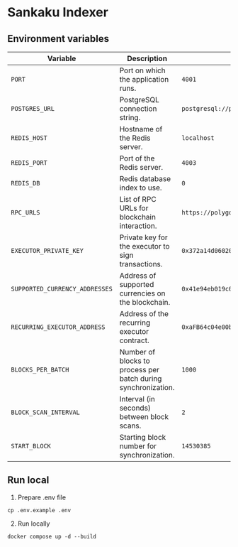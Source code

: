 # Sankaku Indexer

## Environment variables

| **Variable**                   | **Description**                                                   | **Example Value**                                                                                  |
|--------------------------------|-------------------------------------------------------------------|----------------------------------------------------------------------------------------------------|
| `PORT`                         | Port on which the application runs.                              | `4001`                                                                                            |
| `POSTGRES_URL`                 | PostgreSQL connection string.                                     | `postgresql://postgres:postgres@localhost:4002/postgres`                                          |
| `REDIS_HOST`                   | Hostname of the Redis server.                                     | `localhost`                                                                                       |
| `REDIS_PORT`                   | Port of the Redis server.                                         | `4003`                                                                                            |
| `REDIS_DB`                     | Redis database index to use.                                      | `0`                                                                                               |
| `RPC_URLS`                     | List of RPC URLs for blockchain interaction.                     | `https://polygon-amoy.g.alchemy.com/v2/...,...`                                                   |
| `EXECUTOR_PRIVATE_KEY`         | Private key for the executor to sign transactions.               | `0x372a14d06020c45cc4ed9ebf10f585efc3537372f71de7804bb9acacefee6463`                              |
| `SUPPORTED_CURRENCY_ADDRESSES` | Address of supported currencies on the blockchain.               | `0x41e94eb019c0762f9bfcf9fb1e58725bfb0e7582`                                                      |
| `RECURRING_EXECUTOR_ADDRESS`   | Address of the recurring executor contract.                      | `0xaFB64c04e00b9440c6DDfd053248F9974Ff5217B`                                                      |
| `BLOCKS_PER_BATCH`             | Number of blocks to process per batch during synchronization.    | `1000`                                                                                            |
| `BLOCK_SCAN_INTERVAL`          | Interval (in seconds) between block scans.                       | `2`                                                                                               |
| `START_BLOCK`                  | Starting block number for synchronization.                       | `14530385`                                                                                        |

## Run local

1. Prepare .env file

```
cp .env.example .env
```

2. Run locally

```
docker compose up -d --build
```